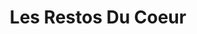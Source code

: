 ---
title: "Les Restos Du Coeur"
domain: "Health"
address: "42 Rue de Clichy, 75009 Paris"
description: "Post haec indumentum regale quaerebatur et ministris fucandae purpurae tortis confessisque pectoralem tuniculam sine manicis textam, Maras nomine quidam inductus est ut appellant Christiani diaconus, cuius prolatae litterae scriptae Graeco sermone ad Tyrii textrini praepositum celerari speciem perurgebant quam autem non indicabant denique etiam idem ad usque discrimen vitae vexatus nihil fateri conpulsus est.
              
              Isdem diebus Apollinaris Domitiani gener, paulo ante agens palatii Caesaris curam, ad Mesopotamiam missus a socero per militares numeros immodice scrutabatur, an quaedam altiora meditantis iam Galli secreta susceperint scripta, qui conpertis Antiochiae gestis per minorem Armeniam lapsus Constantinopolim petit exindeque per protectores retractus artissime tenebatur."
urlRedirect: "http://www.restosducoeur.org/"
photo: "https://upload.wikimedia.org/wikipedia/fr/thumb/a/ad/Restos_du_coeur_Logo.svg/1024px-Restos_du_coeur_Logo.svg.png"
important: true
---